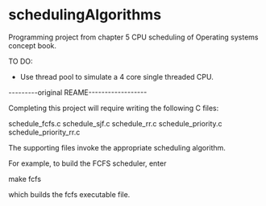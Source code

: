 # schedulingAlgorithms
Programming project from chapter 5 CPU scheduling of Operating systems concept book. 

TO DO:
 - Use thread pool to simulate a 4 core single threaded CPU.


---------original REAME------------------

Completing this project will require writing the following C files:

schedule_fcfs.c
schedule_sjf.c
schedule_rr.c
schedule_priority.c
schedule_priority_rr.c

The supporting files invoke the appropriate scheduling algorithm.

For example, to build the FCFS scheduler, enter

make fcfs

which builds the fcfs executable file.
